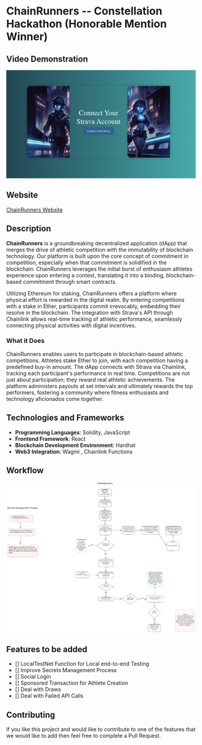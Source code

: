 # ChainRunners -- **Constellation Hackathon (Honorable Mention Winner)**

## Video Demonstration
[![Video Title](src/assets/Thumbnail.png)](https://youtu.be/VoPciLLR0p4)

## Website
[ChainRunners Website](https://chain-runners-qcms.vercel.app/)


## Description
**ChainRunners** is a groundbreaking decentralized application (dApp) that merges the drive of athletic competition with the immutability of blockchain technology. Our platform is built upon the core concept of commitment in competition, especially when that commitment is solidified in the blockchain. ChainRunners leverages the initial burst of enthusiasm athletes experience upon entering a contest, translating it into a binding, blockchain-based commitment through smart contracts.

Utilizing Ethereum for staking, ChainRunners offers a platform where physical effort is rewarded in the digital realm. By entering competitions with a stake in Ether, participants commit irrevocably, embedding their resolve in the blockchain. The integration with Strava's API through Chainlink allows real-time tracking of athletic performance, seamlessly connecting physical activities with digital incentives.

### What it Does
ChainRunners enables users to participate in blockchain-based athletic competitions. Athletes stake Ether to join, with each competition having a predefined buy-in amount. The dApp connects with Strava via Chainlink, tracking each participant's performance in real time. Competitions are not just about participation; they reward real athletic achievements. The platform administers payouts at set intervals and ultimately rewards the top performers, fostering a community where fitness enthusiasts and technology aficionados come together.

## Technologies and Frameworks
- **Programming Languages**: Solidity, JavaScript
- **Frontend Framework**: React
- **Blockchain Development Environment**: Hardhat
- **Web3 Integration**: Wagmi , Chainlink Functions

## Workflow

![ChainRunners Workflow](ChainRunnersWorkflow.svg)

## Features to be added

- [] LocalTestNet Function for Local end-to-end Testing
- [] Improve Secrets Management Process
- [] Social Login
- [] Sponsored Transaction for Athlete Creation
- [] Deal with Draws
- [] Deal with Failed API Calls


## Contributing
If you like this project and would like to contribute to one of the features that we would like to add then feel free to complete a Pull Request.

```
